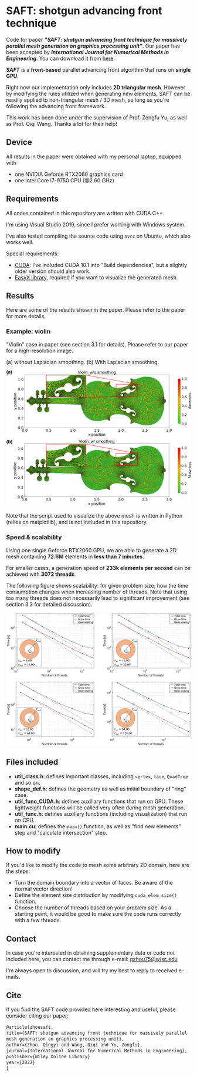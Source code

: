 # SAFT: shotgun advancing front technique
Code for paper ***"SAFT: shotgun advancing front technique for massively parallel mesh generation on graphics processing unit"***. Our paper has been accepted by ***International Journal for Numerical Methods in Engineering***. You can download it from [here](https://doi.org/10.1002/nme.7038).
  
***SAFT*** is a **front-based** parallel advancing front algorithm that runs on **single GPU**. 

Right now our implementation only includes **2D triangular mesh**. However by modifying the rules utilized when generating new elements, SAFT can be readily applied to non-triangular mesh / 3D mesh, so long as you're following the advancing front framework. 

This work has been done under the supervision of Prof. Zongfu Yu, as well as Prof. Qiqi Wang. Thanks a lot for their help! 

## Device
All results in the paper were obtained with my personal laptop, equipped with
- one NVIDIA Geforce RTX2060 graphics card
- one Intel Core i7-9750 CPU (@2.60 GHz)

## Requirements
All codes contained in this repository are written with CUDA C++.  

I'm using Visual Studio 2019, since I prefer working with Windows system.  

I've also tested compiling the source code using `nvcc` on Ubuntu, which also works well. 

Special requirements: 
- [CUDA](https://developer.nvidia.com/cuda-downloads): I've included CUDA 10.1 into "Build dependencies", but a slightly older version should also work. 
- [EasyX library](https://easyx.cn/), required if you want to visualize the generated mesh. 

## Results
Here are some of the results shown in the paper. Please refer to the paper for more details. 
### Example: violin
"Violin" case in paper (see section 3.1 for details). Please refer to our paper for a high-resolution image.   

(a) without Laplacian smoothing. (b) With Laplacian smoothing. 

![Violin](figures/violin.PNG?raw=true)

Note that the script used to visualize the above mesh is written in Python (relies on matplotlib), and is not included in this repository. 

### Speed & scalability
Using one single Geforce RTX2060 GPU, we are able to generate a 2D mesh containing **72.6M** elements in **less than 7 minutes**.  

For smaller cases, a generation speed of **233k elements per second** can be achieved with **3072 threads**.  

The following figure shows scalability: for given problem size, how the time consumption changes when increasing number of threads. Note that using too many threads does not necessarily lead to significant improvement (see section 3.3 for detailed discussion). 

![Scalability](figures/scale.PNG?raw=true)

## Files included
- **util_class.h**: defines important classes, including `vertex`, `face`, `QuadTree` and so on. 
- **shape_def.h**: defines the geometry as well as initial boundary of "ring" case. 
- **util_func_CUDA.h**: defines auxiliary functions that run on GPU. These lightweight functions will be called very often during mesh generation. 
- **util_func.h**: defines auxiliary functions (including visualization) that run on CPU. 
- **main.cu**: defines the `main()` function, as well as "find new elements" step and "calculate intersection" step. 

## How to modify
If you'd like to modify the code to mesh some arbitrary 2D domain, here are the steps:
- Turn the domain boundary into a vector of faces. Be aware of the normal vector direction! 
- Define the element size distribution by modifying `cuda_elem_size()` function.
- Choose the number of threads based on your problem size. As a starting point, it would be good to make sure the code runs correctly with a few threads. 

## Contact
In case you're interested in obtaining supplementary data or code not included here, you can contact me through e-mail: <qzhou75@wisc.edu>  

I'm always open to discussion, and will try my best to reply to received e-mails. 

## Cite
If you find the SAFT code provided here interesting and useful, please consider citing our paper:
    
    @article{zhousaft,
    title={SAFT: shotgun advancing front technique for massively parallel mesh generation on graphics processing unit},
    author={Zhou, Qingyi and Wang, Qiqi and Yu, Zongfu},
    journal={International Journal for Numerical Methods in Engineering},
    publisher={Wiley Online Library}
    year={2022}
    }
  
